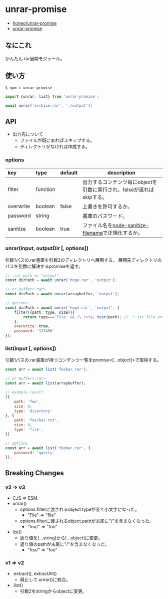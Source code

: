 # unrar-promise
* [honeo/unrar-promise](https://github.com/honeo/unrar-promise)
* [unrar-promise](https://www.npmjs.com/package/unrar-promise)

## なにこれ
かんたん.rar展開モジュール。

## 使い方
```sh
$ npm i unrar-promise
```
```js
import {unrar, list} from 'unrar-promise';

await unrar('archive.rar', './output');
```

## API
* 出力先について
	- ファイルが既にあればスキップする。
	- ディレクトリがなければ作成する。

### options
| key       | type     | default | description                                                           |
|:--------- |:-------- | ------- | --------------------------------------------------------------------- |
| filter    | function |         | 出力するコンテンツ毎にobjectを引数に実行され、falseが返ればskipする。 |
| overwrite | boolean  | false   | 上書きを許可するか。                                                  |
| password  | string   |         | 書庫のパスワード。                                                    |
| sanitize  | boolean  | true    | ファイル名を[node-sanitize-filename](https://github.com/parshap/node-sanitize-filename)で正規化するか。                                                                     |


### unrar(input, outputDir [, options])
引数1パスの.rar書庫を引数2のディレクトリへ展開する。
展開先ディレクトリのパスを引数に解決するpromiseを返す。
```js
// .rar path => "output"
const dirPath = await unrar('hoge.rar', 'output');

// or Buffer<.rar>
const dirPath = await unrar(arraybuffer, 'output');

// options
const dirPath = await unrar('hoge.rar', 'output', {
	filter({path, type, size}){
		return type==='file' && /\.txt$/.test(path); //  *.txt file only
	},
	overwrite: true,
	password: '123456'
});
```


### list(input [, options])
引数1パスの.rar書庫が持つコンテンツ一覧をpromise<[...object]>で取得する。
```js
const arr = await list('foobar.rar');

// or Buffer<.rar>
const arr = await list(arraybuffer);

// example result
[{
	path: 'foo',
	size: 0,
	type: 'directory'
}, {
	path: 'foo/bar.txt',
	size: 8,
	type: 'file',
}]

// options
const arr = await list('foobar.rar', {
	password: 'qwerty'
});
```



## Breaking Changes

### v2 => v3
* CJS => ESM.
* unrar()
 	- options.filterに渡されるobject.typeが全て小文字になった。
		- "File" => "file"
	- options.filterに渡されるobject.pathが末尾に"/"を含まなくなった。
		- "foo/" => "foo"
* list()
	- 返り値を[...string]から[...object]に変更。
	- 返り値のpathが末尾に"/"を含まなくなった。
		- "foo/" => "foo"

### v1 => v2
* .extract(), extractAll()
	- 廃止して.unrar()に統合。
* .list()
	- 引数2をstringからobjectに変更。
